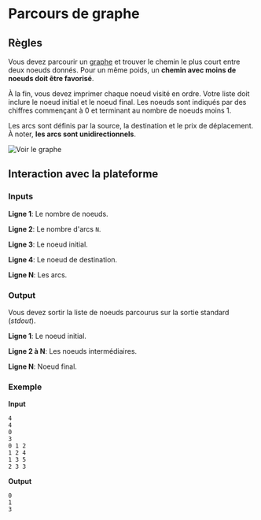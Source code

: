 # Parcours de graphe
## Règles
Vous devez parcourir un [graphe](https://en.wikipedia.org/wiki/Graph_(abstract_data_type)) et trouver le
chemin le plus court entre deux noeuds donnés. Pour un même poids, un **chemin avec moins de noeuds doit être favorisé**.

À la fin, vous devez imprimer chaque noeud visité en ordre. Votre liste doit inclure le noeud initial et le noeud final.
Les noeuds sont indiqués par des chiffres commençant à 0 et terminant au nombre de noeuds moins 1.

Les arcs sont définis par la source, la destination et le prix de déplacement. À noter, **les arcs sont unidirectionnels**.

![Voir le graphe](https://github.com/carapas/CSGamesSelectionPublic/blob/master/Graph/graph.png?raw=true "Graphe")

## Interaction avec la plateforme
### Inputs
**Ligne 1**: Le nombre de noeuds.

**Ligne 2**: Le nombre d'arcs `N`.

**Ligne 3**: Le noeud initial.

**Ligne 4**: Le noeud de destination.

**Ligne N**: Les arcs.

### Output
Vous devez sortir la liste de noeuds parcourus sur la sortie standard (_stdout_).

**Ligne 1**: Le noeud initial.

**Ligne 2 à N**: Les noeuds intermédiaires.

**Ligne N**: Noeud final.

### Exemple
**Input**
```
4
4
0
3
0 1 2
1 2 4
1 3 5
2 3 3
```
**Output**
```
0
1
3
```
